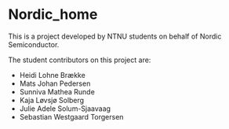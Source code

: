 # Nordic_home

This is a project developed by NTNU students on behalf of Nordic Semiconductor.

The student contributors on this project are:
- Heidi Lohne Brække
- Mats Johan Pedersen
- Sunniva Mathea Runde
- Kaja Løvsjø Solberg
- Julie Adele Solum-Sjaavaag
- Sebastian Westgaard Torgersen
